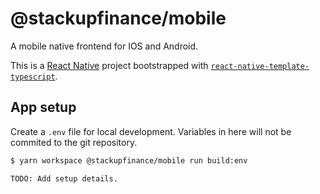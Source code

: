 # @stackupfinance/mobile

A mobile native frontend for IOS and Android.

This is a [React Native](https://reactnative.dev/) project bootstrapped with [`react-native-template-typescript`](https://reactnative.dev/docs/typescript).

## App setup

Create a `.env` file for local development. Variables in here will not be commited to the git repository.

```bash
$ yarn workspace @stackupfinance/mobile run build:env
```

```
TODO: Add setup details.
```
